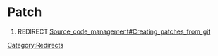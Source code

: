 # Patch

1.  REDIRECT [Source\_code\_management\#Creating\_patches\_from\_git](Source_code_management#Creating_patches_from_git.md)



[Category:Redirects](Category:Redirects.md)
